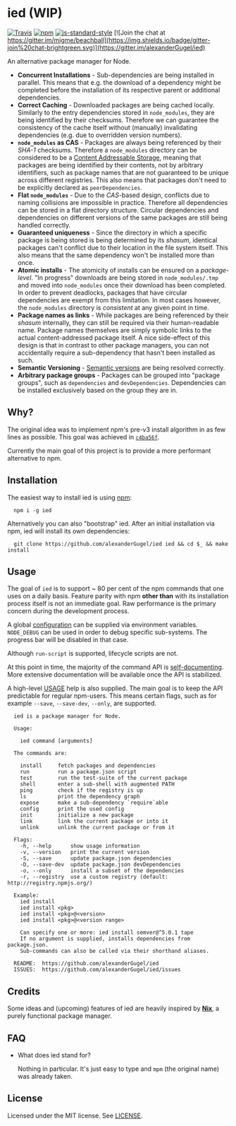 ied (WIP)
=========

[![Travis](https://img.shields.io/travis/alexanderGugel/ied.svg)](https://travis-ci.org/alexanderGugel/ied)
[![npm](https://img.shields.io/npm/v/ied.svg)](https://www.npmjs.com/package/ied)
[![js-standard-style](https://img.shields.io/badge/code%20style-standard-brightgreen.svg)](http://standardjs.com/)
[![Join the chat at https://gitter.im/migme/beachball](https://img.shields.io/badge/gitter-join%20chat-brightgreen.svg)](https://gitter.im/alexanderGugel/ied)

An alternative package manager for Node.

* **Concurrent Installations** - Sub-dependencies are being installed in parallel. This means that e.g. the download of a dependency might be completed before the installation of its respective parent or additional dependencies.
* **Correct Caching** - Downloaded packages are being cached locally. Similarly to the entry dependencies stored in `node_modules`, they are being identified by their checksums. Therefore we can guarantee the consistency of the cache itself without (manually) invalidating dependencies (e.g. due to overridden version numbers).
* **`node_modules` as CAS** - Packages are always being referenced by their *SHA-1* checksums. Therefore a `node_modules` directory can be considered to be a [Content Addressable Storage](https://en.wikipedia.org/wiki/Content-addressable_storage), meaning that packages are being identified by their contents, not by arbitrary identifiers, such as package names that are not guaranteed to be unique across different registries. This also means that packages don't need to be explicitly declared as `peerDependencies`.
* **Flat `node_modules`** - Due to the *CAS*-based design, conflicts due to naming collisions are impossible in practice. Therefore all dependencies can be stored in a flat directory structure. Circular dependencies and dependencies on different versions of the same packages are still being handled correctly.
* **Guaranteed uniqueness** - Since the directory in which a specific package is being stored is being determined by its *shasum*, identical packages can't conflict due to their location in the file system itself. This also means that the same dependency won't be installed more than once.
* **Atomic installs** - The atomicity of installs can be ensured on a *package-level*. "In progress" downloads are being stored in `node_modules/.tmp` and moved into `node_modules` once their download has been completed. In order to prevent deadlocks, packages that have circular dependencies are exempt from this limitation. In most cases however, the `node_modules` directory is *consistent* at any given point in time.
* **Package names as links** - While packages are being referenced by their *shasum* internally, they can still be required via their human-readable name. Package names themselves are simply symbolic links to the actual content-addressed package itself. A nice side-effect of this design is that in contrast to other package managers, you can not accidentally require a sub-dependency that hasn't been installed as such.
* **Semantic Versioning** - [Semantic versions](http://semver.org/) are being resolved correctly.
* **Arbitrary package groups** - Packages can be grouped into "package groups", such as `dependencies` and `devDependencies`. Dependencies can be installed exclusively based on the group they are in.

Why?
----

The original idea was to implement npm's pre-v3 install algorithm in as few lines as possible. This goal was achieved in [`c4ba56f`](https://github.com/alexanderGugel/ied/tree/c4ba56f7dece738db5b8cb28c20c7f6aa1e64d1d).

Currently the main goal of this project is to provide a more performant alternative to npm.


Installation
------------

The easiest way to install ied is using [npm](https://www.npmjs.org/):

```
  npm i -g ied
```

Alternatively you can also "bootstrap" ied.
After an initial installation via npm, ied will install its own dependencies:

```
  git clone https://github.com/alexanderGugel/ied ied && cd $_ && make install
```

Usage
-----

The goal of `ied` is to support ~ 80 per cent of the npm commands that one uses on a daily basis. Feature parity with npm **other than** with its installation process itself is not an immediate goal. Raw performance is the primary concern during the development process.

A global [configuration](lib/config.js) can be supplied via environment variables. `NODE_DEBUG` can be used in order to debug specific sub-systems. The progress bar will be disabled in that case.

Although `run-script` is supported, lifecycle scripts are not.

At this point in time, the majority of the command API is [self-documenting](bin/cmd.js). More extensive documentation will be available once the API is stabilized.

A high-level [USAGE](bin/USAGE.txt) help is also supplied. The main goal is to keep the API predictable for regular npm-users. This means certain flags, such as for example `--save`, `--save-dev`, `--only`, are supported.

```
  ied is a package manager for Node.

  Usage:

    ied command [arguments]

  The commands are:

    install     fetch packages and dependencies
    run         run a package.json script
    test        run the test-suite of the current package
    shell       enter a sub-shell with augmented PATH
    ping        check if the registry is up
    ls          print the dependency graph
    expose      make a sub-dependency `require`able
    config      print the used config
    init        initialize a new package
    link        link the current package or into it
    unlink      unlink the current package or from it

  Flags:
    -h, --help      show usage information
    -v, --version   print the current version
    -S, --save      update package.json dependencies
    -D, --save-dev  update package.json devDependencies
    -o, --only      install a subset of the dependencies
    -r, --registry  use a custom registry (default: http://registry.npmjs.org/)

  Example:
    ied install
    ied install <pkg>
    ied install <pkg>@<version>
    ied install <pkg>@<version range>

    Can specify one or more: ied install semver@^5.0.1 tape
    If no argument is supplied, installs dependencies from package.json.
    Sub-commands can also be called via their shorthand aliases.

  README:  https://github.com/alexanderGugel/ied
  ISSUES:  https://github.com/alexanderGugel/ied/issues
```

Credits
-------

Some ideas and (upcoming) features of ied are heavily inspired by [**Nix**](http://nixos.org/nix/), a purely functional package manager.

FAQ
---

* What does ied stand for?

  Nothing in particular. It's just easy to type and `mpm` (the original name) was already taken.

License
-------

Licensed under the MIT license. See [LICENSE](LICENSE.md).
